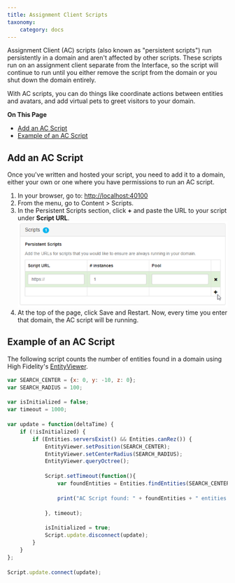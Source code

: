 ```yaml
---
title: Assignment Client Scripts
taxonomy:
    category: docs
---
```

Assignment Client (AC) scripts (also known as "persistent scripts") run persistently in a domain and aren't affected by other scripts. These scripts run on an assignment client separate from the Interface, so the script will continue to run until you either remove the script from the domain or you shut down the domain entirely.

With AC scripts, you can do things like coordinate actions between entities and avatars, and add virtual pets to greet visitors to your domain.

**On This Page**
* [Add an AC Script](#add-an-ac-script)
* [Example of an AC Script](#example-of-an-ac-script)

## Add an AC Script
Once you've written and hosted your script, you need to add it to a domain, either your own or one where you have permissions to run an AC script.

1. In your browser, go to: [http://localhost:40100](http://localhost:40100)
2. From the menu, go to Content > Scripts.
3. In the Persistent Scripts section, click **+** and paste the URL to your script under **Script URL**. 
![](ac-script.png)
4. At the top of the page, click Save and Restart. Now, every time you enter that domain, the AC script will be running.

## Example of an AC Script

The following script counts the number of entities found in a domain using High Fidelity's [EntityViewer](https://docs.highfidelity.com/api-reference/namespaces/entityviewer).

```javascript
var SEARCH_CENTER = {x: 0, y: -10, z: 0};
var SEARCH_RADIUS = 100;

var isInitialized = false;
var timeout = 1000;

var update = function(deltaTime) {
    if (!isInitialized) {
        if (Entities.serversExist() && Entities.canRez()) {
            EntityViewer.setPosition(SEARCH_CENTER);
            EntityViewer.setCenterRadius(SEARCH_RADIUS);
            EntityViewer.queryOctree();

            Script.setTimeout(function(){
                var foundEntities = Entities.findEntities(SEARCH_CENTER, SEARCH_RADIUS).length;

                print("AC Script found: " + foundEntities + " entities within " + SEARCH_RADIUS + "m of " + JSON.stringify(SEARCH_CENTER));
    
            }, timeout);
         
            isInitialized = true;
            Script.update.disconnect(update);
        }
    }
};

Script.update.connect(update);
```


